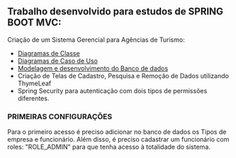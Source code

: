 ## Trabalho desenvolvido para estudos de SPRING BOOT MVC:


Criação de um Sistema Gerencial para Agências de Turismo:

- [Diagramas de Classe](https://github.com/leonardomartins92/VLPT-SPRINGBOOT/blob/main/documentos/DiagramaDeClasse.png)<br>
- [Diagramas de Caso de Uso](https://github.com/leonardomartins92/VLPT-SPRINGBOOT/blob/develop/documentos/Casos%20de%20Uso.png)<br>
- [Modelagem e desenvolvimento do Banco de dados](https://github.com/leonardomartins92/VLPT-SPRINGBOOT/blob/main/documentos/LP3.mwb)<br>
- Criação de Telas de Cadastro, Pesquisa e Remoção de Dados utilizando ThymeLeaf <br>
- Spring Security para autenticação com dois tipos de permissões diferentes. <br>


### PRIMEIRAS CONFIGURAÇÕES

Para o primeiro acesso é preciso adicionar no banco de dados os Tipos de empresa e funcionário. 
Além disso, é preciso cadastrar um funcionário com roles: "ROLE_ADMIN" para que tenha acesso à totalidade do sistema.


